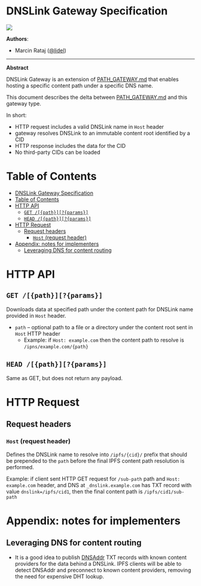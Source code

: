 # DNSLink Gateway Specification

![](https://img.shields.io/badge/status-wip-orange.svg?style=flat-square)

**Authors**:

- Marcin Rataj ([@lidel](https://github.com/lidel))

----

**Abstract**

DNSLink Gateway is an extension of
[PATH_GATEWAY.md](./PATH_GATEWAY.md)
that enables hosting a specific content path under a specific DNS name.

This document describes the delta between [PATH_GATEWAY.md](./PATH_GATEWAY.md) and this gateway type.

In short:

- HTTP request includes a valid DNSLink name in `Host` header
- gateway resolves DNSLink to an immutable content root identified by a CID
- HTTP response includes the data for the CID
- No third-party CIDs can be loaded

# Table of Contents

- [DNSLink Gateway Specification](#dnslink-gateway-specification)
- [Table of Contents](#table-of-contents)
- [HTTP API](#http-api)
  - [`GET /[{path}][?{params}]`](#get-pathparams)
  - [`HEAD /[{path}][?{params}]`](#head-pathparams)
- [HTTP Request](#http-request)
  - [Request headers](#request-headers)
    - [`Host` (request header)](#host-request-header)
- [Appendix: notes for implementers](#appendix-notes-for-implementers)
  - [Leveraging DNS for content routing](#leveraging-dns-for-content-routing)

# HTTP API

## `GET /[{path}][?{params}]`

Downloads data at specified path under the content path for DNSLink name provided in `Host` header. 

- `path` – optional path to a file or a directory under the content root sent in `Host` HTTP header
    - Example: if `Host: example.com` then the content path to resolve is `/ipns/example.com/{path}`

## `HEAD /[{path}][?{params}]`

Same as GET, but does not return any payload.

# HTTP Request

## Request headers

### `Host` (request header)


Defines the DNSLink name to resolve into `/ipfs/{cid}/` prefix that should be
prepended to the `path` before the final IPFS content path resolution is
performed.

Example: if client sent HTTP GET request for `/sub-path` path and  `Host:
example.com` header, and DNS at `_dnslink.example.com` has TXT record with
value  `dnslink=/ipfs/cid1`, then the final content path is
`/ipfs/cid1/sub-path`

# Appendix: notes for implementers

## Leveraging DNS for content routing

- It is a good idea to publish
  [DNSAddr](https://github.com/multiformats/multiaddr/blob/master/protocols/DNSADDR.md)
  TXT records with known content providers for the data behind a DNSLink. IPFS
  clients will be able to detect DNSAddr and preconnect to known content
  providers, removing the need for expensive DHT lookup.
